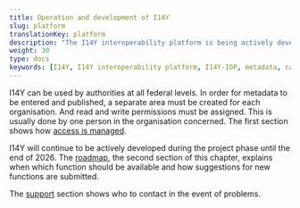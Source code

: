 ```yaml
---
title: Operation and development of I14Y
slug: platform
translationKey: platform
description: "The I14Y interoperability platform is being actively developed. The roadmap shows which functions will be added and when. This chapter also contains information about operations, such as managing access permissions."
weight: 30
type: docs
keywords: [I14Y, I14Y interoperability platform, I14Y-IOP, metadata, catalogue, support, help, problems, user management, account management, access management, access]
---
```


I14Y can be used by authorities at all federal levels. In order for metadata to be entered and published, a separate area must be created for each organisation. And read and write permissions must be assigned. This is usually done by one person in the organisation concerned. The first section shows how [access is managed](/handbook/en/platform/accounts).

I14Y will continue to be actively developed during the project phase until the end of 2026. The [roadmap](/handbook/en/plattform/roadmap), the second section of this chapter, explains when which function should be available and how suggestions for new functions are submitted. 

The [support](/handbook/en/platform/support) section shows who to contact in the event of problems.